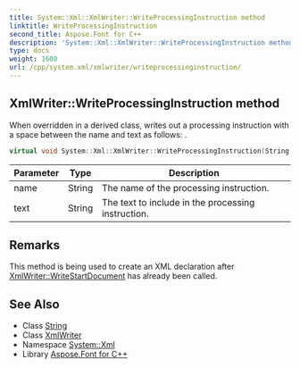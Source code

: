 ```yaml
---
title: System::Xml::XmlWriter::WriteProcessingInstruction method
linktitle: WriteProcessingInstruction
second_title: Aspose.Font for C++
description: 'System::Xml::XmlWriter::WriteProcessingInstruction method. When overridden in a derived class, writes out a processing instruction with a space between the name and text as follows: <?name text?> in C++.'
type: docs
weight: 1600
url: /cpp/system.xml/xmlwriter/writeprocessinginstruction/
---
```

## XmlWriter::WriteProcessingInstruction method


When overridden in a derived class, writes out a processing instruction with a space between the name and text as follows: **<?name text?>**.

```cpp
virtual void System::Xml::XmlWriter::WriteProcessingInstruction(String name, String text)=0
```


| Parameter | Type | Description |
| --- | --- | --- |
| name | String | The name of the processing instruction. |
| text | String | The text to include in the processing instruction. |
## Remarks



This method is being used to create an XML declaration after [XmlWriter::WriteStartDocument](../writestartdocument/) has already been called. 
## See Also

* Class [String](../../../system/string/)
* Class [XmlWriter](../)
* Namespace [System::Xml](../../)
* Library [Aspose.Font for C++](../../../)
